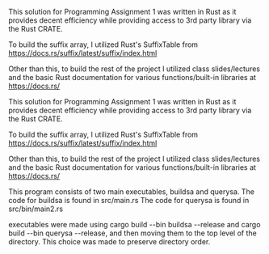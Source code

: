 This solution for Programming Assignment 1 was written in Rust as it provides decent efficiency while providing access to 3rd party library via the Rust CRATE. 

To build the suffix array, I utilized Rust's SuffixTable from
https://docs.rs/suffix/latest/suffix/index.html

Other than this, to build the rest of the project I utilized class slides/lectures and the basic Rust documentation for various functions/built-in libraries at https://docs.rs/

This solution for Programming Assignment 1 was written in Rust as it provides decent efficiency while providing access to 3rd party library via the Rust CRATE. 

To build the suffix array, I utilized Rust's SuffixTable from
https://docs.rs/suffix/latest/suffix/index.html

Other than this, to build the rest of the project I utilized class slides/lectures and the basic Rust documentation for various functions/built-in libraries at https://docs.rs/

This program consists of two main executables, buildsa and querysa. 
The code for buildsa is found in src/main.rs
The code for querysa is found in src/bin/main2.rs


executables were made using cargo build --bin buildsa --release and cargo build --bin querysa --release, and then moving them to the top level of the directory. This choice was made to preserve directory order.